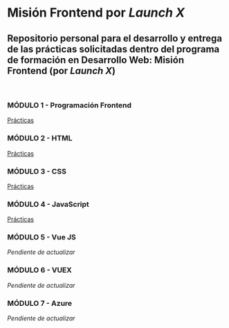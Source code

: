 # **Misión Frontend** por *Launch X*

## Repositorio personal para el desarrollo y entrega de las prácticas solicitadas dentro del programa de formación en Desarrollo Web: **Misión Frontend** (por *Launch X*)
<br>

### **MÓDULO 1** - Programación Frontend
[Prácticas](/01_ProgramacionFrontend)

### **MÓDULO 2** - HTML
[Prácticas](/02_HTML)

### **MÓDULO 3** - CSS
[Prácticas](/03_CSS)

### **MÓDULO 4** - JavaScript
[Prácticas](/04_JavaScript)

### **MÓDULO 5** - Vue JS
*Pendiente de actualizar*
<br>

### **MÓDULO 6** - VUEX
*Pendiente de actualizar*
<br>

### **MÓDULO 7** - Azure
*Pendiente de actualizar*